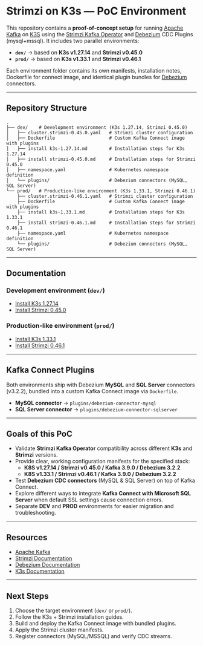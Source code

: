 # Strimzi on K3s — PoC Environment

This repository contains a **proof-of-concept setup** for running [Apache Kafka](https://kafka.apache.org/) on [K3S](https://k3s.io/) using the [Strimzi Kafka Operator](https://strimzi.io/) and [Debezium](https://debezium.io/releases/3.2/) CDC Plugins (mysql+mssql).
It includes two parallel environments:

- **`dev/`** → based on **K3s v1.27.14** and **Strimzi v0.45.0**  
- **`prod/`** → based on **K3s v1.33.1** and **Strimzi v0.46.1**

Each environment folder contains its own manifests, installation notes, Dockerfile for connect image, and identical plugin bundles for [Debezium](https://debezium.io/releases/3.2/) connectors.

---

## Repository Structure

```
.
├── dev/    # Development environment (K3s 1.27.14, Strimzi 0.45.0)
│   ├── cluster.strimzi-0.45.0.yaml   # Strimzi cluster configuration
│   ├── Dockerfile                    # Custom Kafka Connect image with plugins
│   ├── install k3s-1.27.14.md        # Installation steps for K3s 1.27.14
│   ├── install strimzi-0.45.0.md     # Installation steps for Strimzi 0.45.0
│   ├── namespace.yaml                # Kubernetes namespace definition
│   └── plugins/                      # Debezium connectors (MySQL, SQL Server)
└── prod/   # Production-like environment (K3s 1.33.1, Strimzi 0.46.1)
    ├── cluster.strimzi-0.46.1.yaml   # Strimzi cluster configuration
    ├── Dockerfile                    # Custom Kafka Connect image with plugins
    ├── install k3s-1.33.1.md         # Installation steps for K3s 1.33.1
    ├── install strimzi-0.46.1.md     # Installation steps for Strimzi 0.46.1
    ├── namespace.yaml                # Kubernetes namespace definition
    └── plugins/                      # Debezium connectors (MySQL, SQL Server)
```

---

## Documentation

### Development environment (`dev/`)
- [Install K3s 1.27.14](dev/install%20k3s-1.27.14.md)  
- [Install Strimzi 0.45.0](dev/install%20strimzi-0.45.0.md)  

### Production-like environment (`prod/`)
- [Install K3s 1.33.1](prod/install%20k3s-1.33.1.md)  
- [Install Strimzi 0.46.1](prod/install%20strimzi-0.46.1.md)  

---

## Kafka Connect Plugins

Both environments ship with Debezium **MySQL** and **SQL Server** connectors (v3.2.2), bundled into a custom Kafka Connect image via `Dockerfile`.

- **MySQL connector** → `plugins/debezium-connector-mysql`  
- **SQL Server connector** → `plugins/debezium-connector-sqlserver`

---

## Goals of this PoC

- Validate **Strimzi Kafka Operator** compatibility across different **K3s** and **Strimzi** versions.  
- Provide clear, working configuration manifests for the specified stack:
  - **K8S v1.27.14 / Strimzi v0.45.0 / Kafka 3.9.0 / Debezium 3.2.2**
  - **K8S v1.33.1  / Strimzi v0.46.1 / Kafka 3.9.0 / Debezium 3.2.2**
- Test **Debezium CDC connectors** (MySQL & SQL Server) on top of Kafka Connect.  
- Explore different ways to integrate **Kafka Connect with Microsoft SQL Server** when default SSL settings cause connection errors.
- Separate **DEV** and **PROD** environments for easier migration and troubleshooting.

---

## Resources

- [Apache Kafka](https://kafka.apache.org/documentation/)  
- [Strimzi Documentation](https://strimzi.io/documentation/)  
- [Debezium Documentation](https://debezium.io/documentation/)  
- [K3s Documentation](https://docs.k3s.io/)  

---

## Next Steps

1. Choose the target environment (`dev/` or `prod/`).  
2. Follow the K3s + Strimzi installation guides.  
3. Build and deploy the Kafka Connect image with bundled plugins.  
4. Apply the Strimzi cluster manifests.  
5. Register connectors (MySQL/MSSQL) and verify CDC streams.
